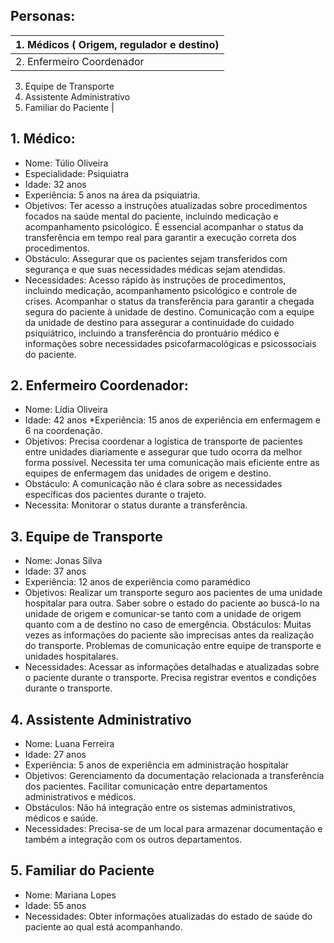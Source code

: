 ## Personas:

|1. Médicos ( Origem, regulador e destino)|
|:------------- |
|2. Enfermeiro Coordenador
3. Equipe de Transporte
4. Assistente Administrativo
5. Familiar do Paciente |

## 1. Médico: 
* Nome: Túlio Oliveira
* Especialidade: Psiquiatra
* Idade: 32 anos
* Experiência: 5 anos na área da psiquiatria.
* Objetivos: Ter acesso a instruções atualizadas sobre procedimentos focados na saúde mental do paciente, incluindo medicação e acompanhamento psicológico. É essencial acompanhar o status da transferência em tempo real para garantir a execução correta dos procedimentos. 
* Obstáculo: Assegurar que os pacientes sejam transferidos com segurança e que suas  necessidades médicas sejam atendidas.
* Necessidades: Acesso rápido às instruções de procedimentos, incluindo medicação, acompanhamento psicológico e controle de crises. Acompanhar o status da transferência para garantir a chegada segura do paciente à unidade de destino. Comunicação com a equipe da unidade de destino para assegurar a continuidade do cuidado psiquiátrico, incluindo a transferência do prontuário médico e informações sobre necessidades psicofarmacológicas e psicossociais do paciente.

## 2. Enfermeiro Coordenador:
* Nome: Lídia Oliveira
* Idade: 42 anos
*Experiência: 15 anos de experiência em enfermagem e 6 na coordenação.
* Objetivos: Precisa coordenar a logística de transporte de pacientes entre unidades diariamente e assegurar que tudo ocorra da melhor forma possível. Necessita ter uma comunicação mais eficiente entre as equipes de enfermagem das unidades de origem e destino.
* Obstáculo: A comunicação não é clara sobre as necessidades específicas dos pacientes durante o trajeto.
* Necessita: Monitorar o status durante a transferência. 

## 3. Equipe de Transporte
* Nome: Jonas Silva
* Idade: 37 anos
* Experiência: 12 anos de experiência como paramédico
* Objetivos: Realizar um transporte seguro aos pacientes de uma unidade hospitalar para outra. Saber sobre o estado do paciente ao buscá-lo na unidade de origem e comunicar-se tanto com a unidade de origem quanto com a de destino no caso de emergência.
Obstáculos: Muitas vezes as informações do paciente são imprecisas antes da realização do transporte. Problemas de comunicação entre equipe de transporte e unidades hospitalares. 
* Necessidades: Acessar as informações detalhadas e atualizadas sobre o paciente durante o transporte. Precisa registrar eventos e condições durante o transporte.

## 4. Assistente Administrativo
* Nome: Luana Ferreira
* Idade: 27 anos
* Experiência: 5 anos de experiência em administração hospitalar
* Objetivos: Gerenciamento da documentação relacionada a transferência dos pacientes. Facilitar comunicação entre departamentos administrativos e médicos.
* Obstáculos: Não há integração entre os sistemas administrativos, médicos e saúde. 
* Necessidades: Precisa-se de um local para armazenar documentação e também a integração com os outros departamentos. 

## 5. Familiar do Paciente
* Nome: Mariana Lopes
* Idade: 55 anos
* Necessidades: Obter informações atualizadas do estado de saúde do paciente ao qual está acompanhando. 

#